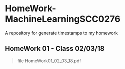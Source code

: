 # HomeWork-MachineLearningSCC0276
A repository for generate timestamps to my homework

## HomeWork 01 - Class 02/03/18

> file HomeWork01_02_03_18.pdf
